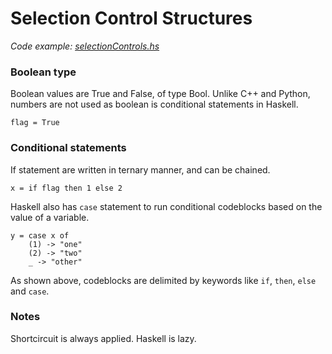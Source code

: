 # Selection Control Structures
_Code example: [selectionControls.hs](selectionControls.hs)_

### Boolean type
Boolean values are True and False, of type Bool. Unlike C++ and Python, numbers are not used as boolean is conditional statements in Haskell.
```
flag = True 
```

### Conditional statements

If statement are written in ternary manner, and can be chained.

```
x = if flag then 1 else 2
```

Haskell also has `case` statement to run conditional codeblocks based on the value of a variable.
```
y = case x of 
    (1) -> "one" 
    (2) -> "two"
    _ -> "other"
```

As shown above, codeblocks are delimited by keywords like `if`, `then`, `else` and `case`.

### Notes
Shortcircuit is always applied. Haskell is lazy.